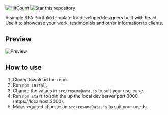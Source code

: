 [![HitCount](https://hits.dwyl.io/rbhatia46/React-Portfolio.svg)](https://hits.dwyl.io/rbhatia46/React-Portfolio)
![Star this repository](https://img.shields.io/github/stars/rbhatia46/React-Portfolio?style=social)

A simple SPA Portfolio template for developer/designers built with React. Use it to showcase your work, testimonials and other information to clients.

## Preview

![Preview](https://image.ibb.co/e5uBf0/Capture.png)

## How to use

1. Clone/Download the repo.
2. Run `npm install`.
3. Change the values in `src/resumeData.js` to suit your use-case.
4. Run `npm start` to spin the up the local dev server port 3000.(https://localhost:3000).
5. Make required changes in `src/resumeData.js` to suit your needs.
